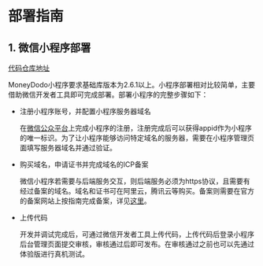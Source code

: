 

# 部署指南

## 1. 微信小程序部署

[代码仓库地址](<https://github.com/money-hub/MoneyDodo.wechat> )

MoneyDodo小程序要求基础库版本为2.6.1以上。小程序部署相对比较简单，主要借助微信开发者工具即可完成部署。部署小程序的完整步骤如下：

- 注册小程序账号，并配置小程序服务器域名

  在[微信公众平台](<https://mp.weixin.qq.com/> )上完成小程序的注册，注册完成后可以获得appid作为小程序的唯一标识。为了让小程序能够访问特定域名的服务器，需要在小程序管理页面填写服务器域名并通过验证。

- 购买域名，申请证书并完成域名的ICP备案

  微信小程序若需要与后端服务交互，则后端服务必须为https协议，且需要有经过备案的域名。域名和证书可在阿里云，腾讯云等购买。备案则需要在官方的备案网站上按指南完成备案，详见[这里](<http://beian.miit.gov.cn/state/outPortal/loginPortal.action> )。

- 上传代码

  开发并调试完成后，可通过微信开发者工具上传代码，上传代码后登录小程序后台管理页面提交审核，审核通过后即可发布。在审核通过之前也可以先通过体验版进行真机测试。

